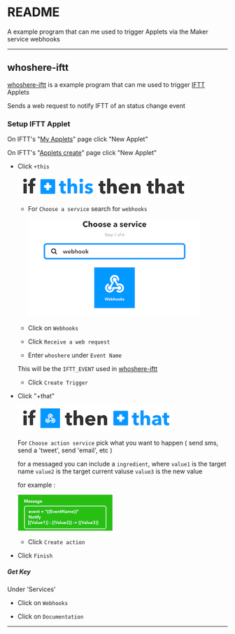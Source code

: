 # README #

A example program that can me used to trigger Applets via the Maker service webhooks

-------

## whoshere-iftt ##

[whoshere-iftt](/whoshere-iftt/whoshere-iftt.py) is a example program that can me used to trigger [IFTT](https://ifttt.com/) Applets


Sends a web request to notify IFTT of an status change event 


### Setup IFTT Applet ###

On IFTT's "[My Applets](https://ifttt.com/my_applets)" page click "New Applet"

On IFTT's "[Applets create](https://ifttt.com/create)" page click "New Applet"

- Click `+this`

    ![+this](/whoshere-iftt/.screen_shots/Screen_Shot_this.png)

    - For `Choose a service` search for `webhooks`

        ![service](/whoshere-iftt/.screen_shots/Screen_Shot_service.png)

    - Click on `Webhooks`

    - Click `Receive a web request`

    - Enter `whoshere` under `Event Name`

    This will be the `IFTT_EVENT` used in [whoshere-iftt](/whoshere-iftt/whoshere-iftt.py)

    - Click `Create Trigger`

- Click "+that"

    ![+that](/whoshere-iftt/.screen_shots/Screen_Shot_that.png)

    For `Choose action service` pick what you want to happen ( send sms, send a 'tweet', send 'email', etc )


    for a messaged you can include a `ingredient`, where 
    `value1` is the target name
    `value2` is the target current valuse 
    `value3` is the new value

    for example :

    ![message](/whoshere-iftt/.screen_shots/Screen_Shot_message.png)

    - Click `Create action`

- Click `Finish`


##### Get Key ####

Under 'Services'

- Click on `Webhooks`

- Click on `Documentation`


-------

